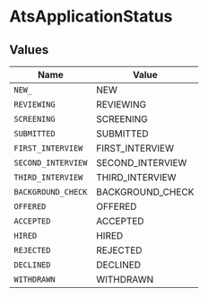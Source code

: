 # AtsApplicationStatus


## Values

| Name               | Value              |
| ------------------ | ------------------ |
| `NEW_`             | NEW                |
| `REVIEWING`        | REVIEWING          |
| `SCREENING`        | SCREENING          |
| `SUBMITTED`        | SUBMITTED          |
| `FIRST_INTERVIEW`  | FIRST_INTERVIEW    |
| `SECOND_INTERVIEW` | SECOND_INTERVIEW   |
| `THIRD_INTERVIEW`  | THIRD_INTERVIEW    |
| `BACKGROUND_CHECK` | BACKGROUND_CHECK   |
| `OFFERED`          | OFFERED            |
| `ACCEPTED`         | ACCEPTED           |
| `HIRED`            | HIRED              |
| `REJECTED`         | REJECTED           |
| `DECLINED`         | DECLINED           |
| `WITHDRAWN`        | WITHDRAWN          |